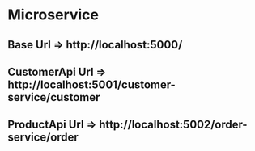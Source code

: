 # Microservice
## Base Url => http://localhost:5000/

## CustomerApi Url => http://localhost:5001/customer-service/customer
## ProductApi Url => http://localhost:5002/order-service/order

